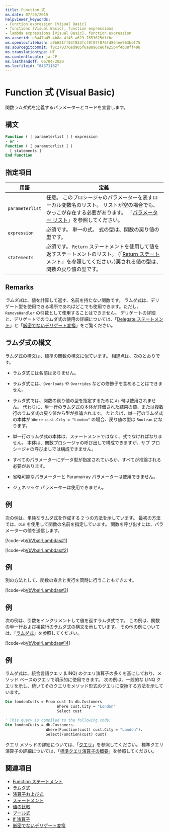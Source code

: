 ```yaml
---
title: Function 式
ms.date: 07/20/2015
helpviewer_keywords:
- Function expression [Visual Basic]
- functions [Visual Basic], function expressions
- lambda expressions [Visual Basic], function expression
ms.assetid: e8a47a45-4b8a-4f45-a623-7653625dffbc
ms.openlocfilehash: a9b621ff03f833fcf0f07f876fd864ee963bef75
ms.sourcegitcommit: f8c270376ed905f6a8896ce0fe25b4f4b38ff498
ms.translationtype: HT
ms.contentlocale: ja-JP
ms.lasthandoff: 06/04/2020
ms.locfileid: "84371182"
---
```

# <a name="function-expression-visual-basic"></a>Function 式 (Visual Basic)
関数ラムダ式を定義するパラメーターとコードを宣言します。  
  
## <a name="syntax"></a>構文  
  
```vb  
Function ( [ parameterlist ] ) expression  
- or -  
Function ( [ parameterlist ] )  
  [ statements ]  
End Function  
```  
  
## <a name="parts"></a>指定項目  
  
|用語|定義|  
|---|---|  
|`parameterlist`|任意。 このプロシージャのパラメーターを表すローカル変数名のリスト。 リストが空の場合でも、かっこが存在する必要があります。 「[パラメーター リスト](../statements/parameter-list.md)」を参照してください。|  
|`expression`|必須です。 単一の式。 式の型は、関数の戻り値の型です。|  
|`statements`|必須です。 `Return` ステートメントを使用して値を返すステートメントのリスト。 (「[Return ステートメント](../statements/return-statement.md)」を参照してください。)戻される値の型は、関数の戻り値の型です。|  
  
## <a name="remarks"></a>Remarks  
 *ラムダ式*は、値を計算して返す、名前を持たない関数です。 ラムダ式は、デリゲート型を使用できる場所であればどこでも使用できます。ただし、`RemoveHandler` の引数として使用することはできません。 デリゲートの詳細と、デリゲートでのラムダ式の使用の詳細については、「[Delegate ステートメント](../statements/delegate-statement.md)」と「[厳密でないデリゲート変換](../../programming-guide/language-features/delegates/relaxed-delegate-conversion.md)」をご覧ください。  
  
## <a name="lambda-expression-syntax"></a>ラムダ式の構文  
 ラムダ式の構文は、標準の関数の構文に似ています。 相違点は、次のとおりです。  
  
- ラムダ式には名前はありません。  
  
- ラムダ式には、`Overloads` や `Overrides` などの修飾子を含めることはできません。  
  
- ラムダ式では、関数の戻り値の型を指定するために `As` 句は使用されません。 代わりに、単一行のラムダ式の本体が評価された結果の値、または複数行のラムダ式の戻り値から型が推論されます。 たとえば、単一行のラムダ式の本体が `Where cust.City = "London"` の場合、戻り値の型は `Boolean` になります。  
  
- 単一行のラムダ式の本体は、ステートメントではなく、式でなければなりません。 本体は、関数プロシージャの呼び出しで構成できますが、サブ プロシージャの呼び出しでは構成できません。  
  
- すべてのパラメーターにデータ型が指定されているか、すべてが推論される必要があります。  
  
- 省略可能なパラメーターと Paramarray パラメーターは使用できません。  
  
- ジェネリック パラメーターは使用できません。  
  
## <a name="example"></a>例  
 次の例は、単純なラムダ式を作成する 2 つの方法を示しています。 最初の方法では、`Dim` を使用して関数の名前を指定しています。 関数を呼び出すには、パラメーターの値を送信します。  
  
 [!code-vb[VbVbalrLambdas#1](~/samples/snippets/visualbasic/VS_Snippets_VBCSharp/VbVbalrLambdas/VB/Class1.vb#1)]  
  
 [!code-vb[VbVbalrLambdas#2](~/samples/snippets/visualbasic/VS_Snippets_VBCSharp/VbVbalrLambdas/VB/Class1.vb#2)]  
  
## <a name="example"></a>例  
 別の方法として、関数の宣言と実行を同時に行うこともできます。  
  
 [!code-vb[VbVbalrLambdas#3](~/samples/snippets/visualbasic/VS_Snippets_VBCSharp/VbVbalrLambdas/VB/Class1.vb#3)]  
  
## <a name="example"></a>例  
 次の例は、引数をインクリメントして値を返すラムダ式です。 この例は、関数の単一行および複数行のラムダ式の構文を示しています。 その他の例については、「[ラムダ式](../../programming-guide/language-features/procedures/lambda-expressions.md)」を参照してください。  
  
 [!code-vb[VbVbalrLambdas#14](~/samples/snippets/visualbasic/VS_Snippets_VBCSharp/VbVbalrLambdas/VB/Class1.vb#14)]  
  
## <a name="example"></a>例  
 ラムダ式は、統合言語クエリ (LINQ) のクエリ演算子の多くを基にしており、メソッド ベースのクエリで明示的に使用できます。 次の例は、一般的な LINQ クエリを示し、続いてそのクエリをメソッド形式のクエリに変換する方法を示しています。  
  
```vb  
Dim londonCusts = From cust In db.Customers  
                       Where cust.City = "London"  
                       Select cust  
  
' This query is compiled to the following code:  
Dim londonCusts = db.Customers.  
                  Where(Function(cust) cust.City = "London").  
                  Select(Function(cust) cust)  
```  
  
 クエリ メソッドの詳細については、「[クエリ](../queries/index.md)」を参照してください。 標準クエリ演算子の詳細については、「[標準クエリ演算子の概要](../../programming-guide/concepts/linq/standard-query-operators-overview.md)」を参照してください。  
  
## <a name="see-also"></a>関連項目

- [Function ステートメント](../statements/function-statement.md)
- [ラムダ式](../../programming-guide/language-features/procedures/lambda-expressions.md)
- [演算子および式](../../programming-guide/language-features/operators-and-expressions/index.md)
- [ステートメント](../../programming-guide/language-features/statements.md)
- [値の比較](../../programming-guide/language-features/operators-and-expressions/value-comparisons.md)
- [ブール式](../../programming-guide/language-features/operators-and-expressions/boolean-expressions.md)
- [If 演算子](if-operator.md)
- [厳密でないデリゲート変換](../../programming-guide/language-features/delegates/relaxed-delegate-conversion.md)
